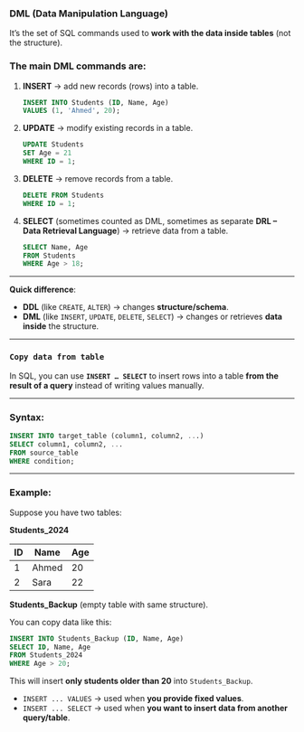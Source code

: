 ### **DML (Data Manipulation Language)**

It’s the set of SQL commands used to **work with the data inside tables** (not the structure).

### The main **DML commands** are:

1. **INSERT** → add new records (rows) into a table.

   ```sql
   INSERT INTO Students (ID, Name, Age)
   VALUES (1, 'Ahmed', 20);
   ```

2. **UPDATE** → modify existing records in a table.

   ```sql
   UPDATE Students
   SET Age = 21
   WHERE ID = 1;
   ```

3. **DELETE** → remove records from a table.

   ```sql
   DELETE FROM Students
   WHERE ID = 1;
   ```

4. **SELECT** (sometimes counted as DML, sometimes as separate **DRL – Data Retrieval Language**) → retrieve data from a table.

   ```sql
   SELECT Name, Age
   FROM Students
   WHERE Age > 18;
   ```

---

**Quick difference**:

* **DDL** (like `CREATE`, `ALTER`) → changes **structure/schema**.
* **DML** (like `INSERT`, `UPDATE`, `DELETE`, `SELECT`) → changes or retrieves **data inside** the structure.

____
### **`Copy data from table`**
In SQL, you can use **`INSERT … SELECT`** to insert rows into a table **from the result of a query** instead of writing values manually.

---

### Syntax:

```sql
INSERT INTO target_table (column1, column2, ...)
SELECT column1, column2, ...
FROM source_table
WHERE condition;
```

---

### Example:

Suppose you have two tables:

**Students\_2024**

| ID | Name  | Age |
| -- | ----- | --- |
| 1  | Ahmed | 20  |
| 2  | Sara  | 22  |

**Students\_Backup** (empty table with same structure).

You can copy data like this:

```sql
INSERT INTO Students_Backup (ID, Name, Age)
SELECT ID, Name, Age
FROM Students_2024
WHERE Age > 20;
```

This will insert **only students older than 20** into `Students_Backup`.



* `INSERT ... VALUES` → used when **you provide fixed values**.
* `INSERT ... SELECT` → used when **you want to insert data from another query/table**.

